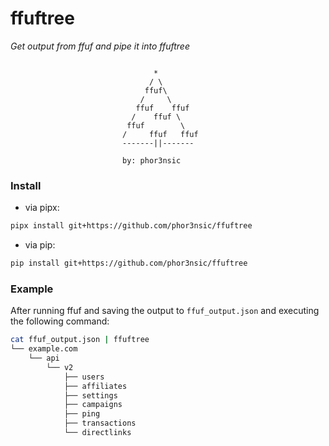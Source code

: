 # ffuftree
*Get output from ffuf and pipe it into ffuftree*

```

                                *
                               / \
                              ffuf\
                             /     \
                            ffuf    ffuf
                           /    ffuf \
                          ffuf        \
                         /     ffuf   ffuf
                         -------||-------

                         by: phor3nsic

```

### Install

- via pipx:

```sh
pipx install git+https://github.com/phor3nsic/ffuftree
```
- via pip:

```sh
pip install git+https://github.com/phor3nsic/ffuftree
```

### Example

After running ffuf and saving the output to `ffuf_output.json` and executing the following command:

```sh
cat ffuf_output.json | ffuftree
└── example.com
    └── api
        └── v2
            ├── users
            ├── affiliates
            ├── settings
            ├── campaigns
            ├── ping
            ├── transactions
            └── directlinks
```
